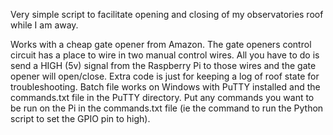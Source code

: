 Very simple script to facilitate opening and closing of my observatories roof while I am away.

Works with a cheap gate opener from Amazon. The gate openers control circuit has a place to wire in two manual control wires.
All you have to do is send a HIGH (5v) signal from the Raspberry Pi to those wires and the gate opener will open/close.
Extra code is just for keeping a log of roof state for troubleshooting. 
Batch file works on Windows with PuTTY installed and the commands.txt file in the PuTTY directory. 
Put any commands you want to be run on the Pi in the commands.txt file (ie the command to run the Python script to set the GPIO pin to high).

